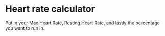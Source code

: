 # Heart rate calculator

Put in your Max Heart Rate, Resting Heart Rate, and lastly the percentage you want to run in.
